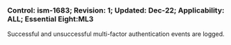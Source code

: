 ### Control: ism-1683; Revision: 1; Updated: Dec-22; Applicability: ALL; Essential Eight:ML3
<p>Successful and unsuccessful multi-factor authentication events are logged.</p>